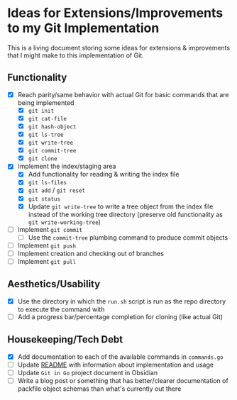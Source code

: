 # Ideas for Extensions/Improvements to my Git Implementation

This is a living document storing some ideas for extensions & improvements that I might make to this implementation of Git.

## Functionality

- [x] Reach parity/same behavior with actual Git for basic commands that are being implemented
  - [x] `git init`
  - [x] `git cat-file`
  - [x] `git hash-object`
  - [x] `git ls-tree`
  - [x] `git write-tree`
  - [x] `git commit-tree`
  - [x] `git clone`
- [x] Implement the index/staging area
  - [x] Add functionality for reading & writing the index file
  - [x] `git ls-files`
  - [x] `git add` / `git reset`
  - [x] `git status`
  - [x] Update `git write-tree` to write a tree object from the index file instead of the working tree directory (preserve old functionality as `git write-working-tree`)
- [ ] Implement `git commit`
  - [ ] Use the `commit-tree` plumbing command to produce commit objects
- [ ] Implement `git push`
- [ ] Implement creation and checking out of branches
- [ ] Implement `git pull`

## Aesthetics/Usability

- [x] Use the directory in which the `run.sh` script is run as the repo directory to execute the command with
- [ ] Add a progress bar/percentage completion for cloning (like actual Git)

## Housekeeping/Tech Debt

- [x] Add documentation to each of the available commands in `commands.go`
- [ ] Update [README](README.md) with information about implementation and usage
- [ ] Update `Git in Go` project document in Obsidian
- [ ] Write a blog post or something that has better/clearer documentation of packfile object schemas than what's currently out there

